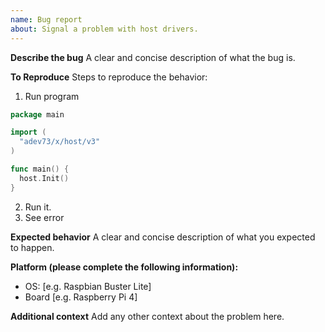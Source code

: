```yaml
---
name: Bug report
about: Signal a problem with host drivers.
---
```


**Describe the bug**
A clear and concise description of what the bug is.

**To Reproduce**
Steps to reproduce the behavior:
1. Run program
```go
package main

import (
  "adev73/x/host/v3"
)

func main() {
  host.Init()
}
```
2. Run it.
3. See error

**Expected behavior**
A clear and concise description of what you expected to happen.

**Platform (please complete the following information):**
 - OS: [e.g. Raspbian Buster Lite]
 - Board [e.g. Raspberry Pi 4]

**Additional context**
Add any other context about the problem here.
